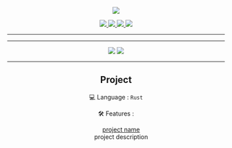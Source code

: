 <p align="center">
  <img src="https://img.freepik.com/free-vector/desert-landscape-with-road-night_107791-10148.jpg?size=626&ext=jpg">
</p>
<p align="center">
  <a href="mailto:sdupuydauby@protonmail.com">
    <img src="https://img.shields.io/badge/ProtonMail-8B89CC?style=for-the-badge&logo=protonmail&logoColor=white" >
  </a>
  <a href="https://www.linkedin.com/in/sacha-dupuydauby">
    <img src="https://img.shields.io/badge/linkedin-%230077B5.svg?style=for-the-badge&logo=linkedin&logoColor=white" >
  </a>
  <a href="https://www.instagram.com/sacha_dpdb">
    <img src="https://img.shields.io/badge/Instagram-E4405F?style=for-the-badge&logo=instagram&logoColor=white" >
  </a>
  <a href="https://twitter.com/sdpdb">
    <img src="https://img.shields.io/badge/X-%23000000.svg?style=for-the-badge&logo=X&logoColor=white" >
  </a>
</p>

---
---
<p align="center">
<img src="https://github-readme-stats.vercel.app/api?username=sleiderr&theme=tokyonight&hide_border=false&include_all_commits=true&count_private=true">
<img src="https://github-readme-streak-stats.herokuapp.com/?user=sleiderr&theme=tokyonight&hide_border=false">
</p>

---

<h2 align="center" > Project </h2> 
<p align="center" > 💻 Language : <code>Rust</code> </p> 
<p align="center" > 🛠️ Features : </p> 

<ul list-style-type="none" align="center">
  <p>
    <a href = "https://github.com/frozenpeach-dev/bootloader" > project name </a> <br/>
    project description
  </p>
</ul>

<!-- ![](https://github-readme-stats.vercel.app/api/top-langs/?username=sleiderr&theme=tokyonight&hide_border=false&include_all_commits=true&count_private=true&layout=compact)<br/> --!>
